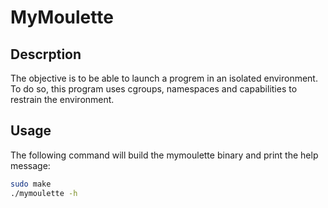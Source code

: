 # MyMoulette

## Descrption

The objective is to be able to launch a progrem in an isolated environment.
To do so, this program uses cgroups, namespaces and capabilities to restrain the environment.

## Usage

The following command will build the mymoulette binary and print the help message:
```sh
sudo make
./mymoulette -h
```
